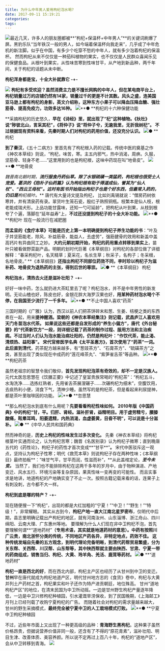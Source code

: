 ```yaml
---
title: 为什么中年男人爱用枸杞泡水喝?
date: 2017-09-11 15:19:21
categories:
tags:
---
```

[](https://www.zhihu.com/collection/184818444#)

![](http://upload-images.jianshu.io/upload_images/977602-7b6d7d963cd7d896.png?imageMogr2/auto-orient/strip%7CimageView2/2/w/1240)最近几天，<!-- more -->许多人的朋友圈都被**“枸杞+保温杯+中年男人”**的关键词刷爆了屏。黑豹乐队“当年铁汉一般的男人，如今端着保温杯向我走来”，几乎成了中年危机的新注脚。似乎在中国，有多少个吃穿不愁的中年人，就有多少泡着枸杞的保温杯。
然而枸杞从来不仅仅是一种茄科植物的果实，也不仅仅是人民群众喜闻乐见的保健食品。从根叶到果实，从性味苦寒到性味甘平，从产地到新品种，两千年间，关于枸杞的话题从未中断。

**枸杞浑身都是宝，十全大补就靠它**
**-+-**

![](http://upload-images.jianshu.io/upload_images/977602-f000f8f75660149d.jpg?imageMogr2/auto-orient/strip%7CimageView2/2/w/1240)
**枸杞有多受欢迎？**虽然消费主力是不擅长网购的中年人，但在某电商平台上，枸杞销量过万的店铺仍然有14家，销量过千的更是不计其数。风头之盛，连美国亚马逊上都有枸杞的身影，英文介绍称，这种东方小果子可以降血压降血糖、强壮筋骨、提高免疫力，功效多达**16种。**
![](http://upload-images.jianshu.io/upload_images/977602-d634e43ea465a4b1.jpg?imageMogr2/auto-orient/strip%7CimageView2/2/w/1240)**● **枸杞的十六种保健功能

**采摘枸杞的历史悠久，**早在《诗经》里，就出现了“杞”这种植物。《杕杜》说“陟彼北山，言采其杞”，《将仲子》说“将仲子兮，无逾我里，无折我树杞”。
不过根据现有资料来看，先秦时期人们对枸杞的药用价值，还没充分认识。
![](http://upload-images.jianshu.io/upload_images/977602-2bf89cb3ae67eb7f.jpg?imageMogr2/auto-orient/strip%7CimageView2/2/w/1240)**● **枸杞

**到了秦汉**，《五十二病方》里首先有了枸杞根入药的记载。传统中医的奠基之作《神农本草经》则说，“枸杞，味苦，寒。主五内邪气，热中消渴，周痹。久服，坚筋骨、轻身不老……”这里用到的也是枸杞根，这味中药现在叫“地骨皮”。
![](http://upload-images.jianshu.io/upload_images/977602-238fbfae94d82789.jpg?imageMogr2/auto-orient/strip%7CimageView2/2/w/1240)**● **地骨皮

**魏晋南北朝时期，**流行服食丹药仙草。除了水银硫磺一类猛药，枸杞根也很受士人宠爱。葛洪的《抱朴子仙药篇》认为枸杞根有助于得道成仙，誉其为“仙人杖”、“西云王母杖”。这时有医书开始指出枸杞子也是个好东西，但最常入药的，仍旧是***枸杞根叶。***
唐代有大量诗文提及枸杞， 比如刘禹锡就说：“僧房药树依寒井，井有清泉药有录。翠货叶生笼石瓷，殷红子熟照铜瓶。枝繁本是仙人枝，根老能成瑞犬形。上品功能甘露味，还知一勺可延龄”，把枸杞从叶到果，从枝到根夸了个遍，落脚在“延年益寿”上，**不过还没提到枸杞子的十全大补功能。**
![](http://upload-images.jianshu.io/upload_images/977602-cbde8ede9510f70a.jpg?imageMogr2/auto-orient/strip%7CimageView2/2/w/1240)**● **枸杞叶 现在一般流行在减肥圈

**而孟显的《食疗本草》可能是历史上第一本明确提到枸杞子养生功能的书**：“叶及子并坚筋能老，除风，补益筋骨，能益人，去虚劳”，强筋健骨的效用和新盖中盖高钙片有异曲同工之妙。
**大约元朝初期开始，枸杞的药用重点转移到果实上**，苗叶只被看做野菜副产品。明朝的划时代巨著《本草纲目》对枸杞的各部位做了详细解释：“春采枸杞叶，名天精草；夏采花，名长生草；秋采子，名枸子；冬采根，名地骨皮。”
**《本草纲目》**还指出枸杞不同部位药效不同，李时珍以枸杞子为滋补药、地骨皮为退热药的主张，得到后世的尊崇。
![](http://upload-images.jianshu.io/upload_images/977602-19da09240e7ce5a6.jpg?imageMogr2/auto-orient/strip%7CimageView2/2/w/1240)**● **《本草纲目》 枸杞

**枸杞泡水，清热去火还是滋补壮阳？**
**-+-**

好好一味中药，怎么就扔进大茶缸里去了呢？枸杞泡水，并不是中年男性的新发明。无论山楂也好，陈皮也好，金银花胖大海罗汉果也好，**用某种药材泡水喝个不停，在我国至少流行了一千多年。**
![](http://upload-images.jianshu.io/upload_images/977602-5e462bad95222e87.jpg?imageMogr2/auto-orient/strip%7CimageView2/2/w/1240)**● **不止中国人喜欢“药茶”

三国时期的《广雅》认为，西汉以前人们把茶饼碎末和葱、生姜、桔梗之类的东西煮在一起，用来**提神醒酒。**梁朝的《神农本草经集注》则记载，武昌庐江人喜欢用天门冬苗泡水代茶。
如果说这些还都是自发形成的“养生小偏方”，唐代《外台秘要》的“代茶新饮方”一段，则详细记载了药茶的制作过程、服用方法和主治疾病。不过当时人们认为泡水能治病壮阳的，仍然是枸杞叶：**“**作饮代茶，能止渴、清烦热、益阳事”。
宋代官修医学名典《太平圣惠方》，首次使用了“药茶”一词。此后**直到清代**，药茶配方越来越多，有“葱豉茶方”、“石膏茶方”、“硫磺茶方”之类，甚至出现了类似现在中成药的“莲花峰茶丸”、“紫笋雀舌茶”等品种。
![](http://upload-images.jianshu.io/upload_images/977602-08e979858950ee13.jpg?imageMogr2/auto-orient/strip%7CimageView2/2/w/1240)**● **枸杞药茶

虽然老祖宗的智慧令我们敬仰，**首先发现枸杞泡茶有奇效的，却不一定是汉族人。**
元代太医忽思慧在《饮膳正要》中记述了皇室贵族常喝的“枸杞茶”：“枸杞五斗，水淘洗净……选拣红熟者，先用雀舌茶展溲碾子……次碾枸杞为细末”，空腹饮用，去痰热利小便，消食下气，清神少睡。虽然写的是枸杞茶，但是看起来利尿提神，都是茶叶里咖啡因的功能。
![](http://upload-images.jianshu.io/upload_images/977602-f5fb295042ecf265.jpg?imageMogr2/auto-orient/strip%7CimageView2/2/w/1240)**● **忽思慧

**那么枸杞泡水到底有什么用呢？**先要看看枸杞性味如何。
2010年版《中国药典》中的枸杞“甘，平。归肝、肾经。滋补肝肾，益精明目。用于虚劳精亏，腰膝酸痛，眩晕耳鸣，阳萎遗精，内热消渴，血虚萎黄，目昏不明”，**可以说是十分滋补。**
![](http://upload-images.jianshu.io/upload_images/977602-591ac7d63e293a6c.jpg?imageMogr2/auto-orient/strip%7CimageView2/2/w/1240)**● **《中华人民共和国药典》

然而神奇的是，**历史上枸杞的性味发生过多次变化。**
先秦《神农本草经》将枸杞根茎叶实通而论之，认为枸杞苦寒；魏晋《名医别录》认为枸杞子微寒；直到晚唐五代的《药性论》，枸杞子的药性才首次变成**“甘平**”**。**
宋代中医驳斥这一观点，坚持认为枸杞子性寒；明代《救荒本草》则说枸杞子存在两种性味；《本草纲目》最终拍板**：“味甘气平，甘平而润，性滋而补”，**从此盖棺定论，***至今未变。***
当然了，我们也不能排除枸杞在这两千多年的岁月中，由于物种演进、产地变迁、风水五行、环境污染等复杂原因，果真性味一变再变的可能性。
而且实事求是地讲，地道枸杞的产地确实变了不止一次。按照古籍记载来看的话，连果子上有刺没刺，古今都不大一样。

**枸杞到底是哪的特产？**
**-+-**

现在随便搜一下“枸杞”，出现的都是大红加粗的“宁夏！”“中卫！”“野生！”“特级！”，非常耀眼。
其实从古到今，**枸杞产地一直大江南北星罗密布**，仅明代中后期，县志里明确记载出产枸杞的地区，就有河南汝州、山东淄博、浙江舟山、四川绵阳、云南大理、广东惠州等地。
要理解为什么人们现在非中卫枸杞不泡，首先要理解何谓**“道地药材”**（专用术语，其实就是地道药材的意思）。中药有按照川广云贵，南北浙怀分类的传统，不同地区产药各异，非特定地点，药效不佳。
这种传统发端自先秦的五方观念，到明代理论完备明晰，到清代药帮贸易繁盛，分为关东帮、关西帮、川汉帮、山东帮等，其中陕西帮就主要由陕西、甘肃、宁夏一带的药商组成，销售当归、枸杞、大黄、玲羊角、羌活、鹿茸等药材。
![](http://upload-images.jianshu.io/upload_images/977602-603c0be8f4a51410.jpg?imageMogr2/auto-orient/strip%7CimageView2/2/w/1240)**● **“道地药材”

**枸杞一直是西北的好**，而在西北内部，枸杞主产区也经历了从甘州到中卫的变迁。
**甘州**早在唐代就成为枸杞地道产区，明代甘州地方志的《食货》卷中，枸杞与大黄并列土产药材之首，枸杞果实和叶子还作为特产进贡朝廷，地位殊高。
甘州“道地枸杞产区”的地位，在清末民国为中卫所动摇。一边是甘州野生枸杞产量逐年降低，一边是中卫兴修枸杞种植园，引水灌溉旱涝保收，到了民国晚期，《上海邮工》月刊上已经刊载了收购宁夏枸杞的广告。
而随着社会对枸杞的需求量越来越大，甘州的野生采摘模式，**最终完全被宁夏中卫的人工栽培模式打败。**
![](http://upload-images.jianshu.io/upload_images/977602-53793ce705871b37.jpg?imageMogr2/auto-orient/strip%7CimageView2/2/w/1240)**● **宁夏中卫枸杞种植园

不过，近些年市面上又出现了一种更高级的品种：**青海野生黑枸杞**。这种果子虽然价格昂贵，但据说营养价值非同一般，还含有了不得的“原花青素”，滋补壮阳、明目生津、改善体质、美容养颜。所以说不定再过上百八十年，枸杞的“道地产区”，会从中卫转移到青海。
![](http://upload-images.jianshu.io/upload_images/977602-379961b1a2cd7442.jpg?imageMogr2/auto-orient/strip%7CimageView2/2/w/1240)


